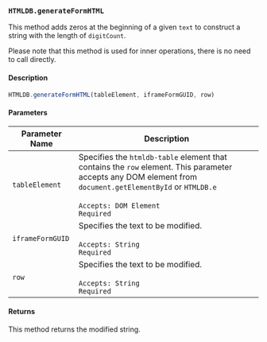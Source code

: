 ### `HTMLDB.generateFormHTML`

This method adds zeros at the beginning of a given `text` to construct a string with the length of `digitCount`.

Please note that this method is used for inner operations, there is no need to call directly.

#### Description

```javascript
HTMLDB.generateFormHTML(tableElement, iframeFormGUID, row)
```

#### Parameters

| Parameter Name             | Description                               |
| -------------------------- | ----------------------------------------- |
| `tableElement` | Specifies the `htmldb-table` element that contains the `row` element. This parameter accepts any DOM element from `document.getElementById` or `HTMLDB.e`<br><br>`Accepts: DOM Element`<br>`Required` |
| `iframeFormGUID` | Specifies the text to be modified.<br><br>`Accepts: String`<br>`Required` |
| `row` | Specifies the text to be modified.<br><br>`Accepts: String`<br>`Required` |

#### Returns

This method returns the modified string.
